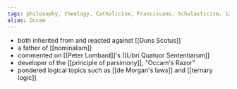 ```yaml
---
tags: philosophy, theology, Catholicism, Franciscans, Scholasticism, 1200s, 1300s, England
alias: Occam
---
```


- both inherited from and reacted against [[Duns Scotus]]
- a father of [[nominalism]]
- commented on [[Peter Lombard]]'s [[Libri Quatuor Sententiarum]]
- developer of the [[principle of parsimony]], "Occam's Razor"
- pondered logical topics such as [[de Morgan's laws]] and [[ternary logic]]